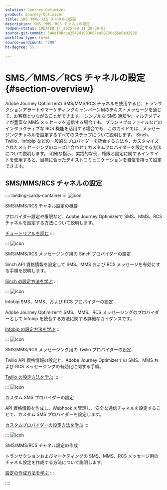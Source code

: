 ```yaml
---
solution: Journey Optimizer
product: Journey Optimizer
title: SMS／MMS／RCS チャネルの設定
description: SMS／MMS／RCS チャネルの設定
redpen-status: CREATED_||_2025-08-11_20-38-02
source-git-commit: 5a8ef88cba254241933607ca59156d35e0e92926
workflow-type: tm+mt
source-wordcount: '299'
ht-degree: 5%

---
```



# SMS／MMS／RCS チャネルの設定{#section-overview}

Adobe Journey Optimizerの SMS/MMS/RCS チャネルを使用すると、トランザクションアラートやマーケティングキャンペーン用のテキストメッセージを通じて、お客様とつながることができます。 シンプルな SMS 通知や、マルチメディアが豊富な MMS メッセージを送信する場合でも、ブランドプロファイルなどのインタラクティブな RCS 機能を活用する場合でも、このガイドでは、メッセージングチャネルを設定するすべてのステップについて説明します。 Sinch、Twilio、Infobip などの一般的なプロバイダーを統合する方法や、カスタマイズされたメッセージングのニーズに合わせてカスタムプロバイダーを設定する方法について説明します。 明確な指示、実践的な例、権限と設定に関するインサイトを使用すると、目標に合ったテキストコミュニケーションを自信を持って設定できます。

## SMS/MMS/RCS チャネルの設定

:::: landing-cards-container
:::
![icon](https://cdn.experienceleague.adobe.com/icons/circle-play.svg?lang=ja)

SMS/MMS/RCS チャネル設定の概要

プロバイダー設定や権限など、Adobe Journey Optimizerで SMS、MMS、RCS チャネルを設定する方法について説明します。

[チュートリアルを読む](../using/sms/sms-configuration.md)
:::

:::
![icon](https://cdn.experienceleague.adobe.com/icons/puzzle-piece.svg?lang=ja)

SMS/MMS/RCS メッセージング用の Sinch プロバイダーの設定

Sinch API 資格情報を設定して SMS、MMS および RCS メッセージを有効にする手順を説明します。

[Sinch の設定方法を学ぶ](../using/sms/sms-configuration-sinch.md)
:::

:::
![icon](https://cdn.experienceleague.adobe.com/icons/puzzle-piece.svg?lang=ja)

Infobip SMS、MMS、および RCS プロバイダーの設定

Adobe Journey Optimizerで SMS、MMS、RCS メッセージングのプロバイダーとして Infobip を統合する方法に関する詳細なガイダンスです。

[Infobip の設定方法を学ぶ](../using/sms/sms-configuration-infobip.md)
:::

:::
![icon](https://cdn.experienceleague.adobe.com/icons/puzzle-piece.svg?lang=ja)

SMS/MMS/RCS メッセージング用の Twilio プロバイダーの設定

Twilio API 資格情報の設定と、Adobe Journey Optimizerでの SMS、MMS および RCS メッセージングの有効化に関する手順。

[Twilio の設定方法を学ぶ](../using/sms/sms-configuration-twilio.md)
:::

:::
![icon](https://cdn.experienceleague.adobe.com/icons/code-branch.svg?lang=ja)

カスタム SMS プロバイダーの設定

API 資格情報を作成し、Webhook を管理し、安全な通信チャネルを設定することで、カスタム SMS プロバイダーを設定します。

[カスタムプロバイダーの設定方法を学ぶ](../using/sms/sms-configuration-custom.md)
:::

:::
![icon](https://cdn.experienceleague.adobe.com/icons/gear.svg?lang=ja)

SMS/MMS/RCS チャネル設定の作成

トランザクションおよびマーケティングの SMS、MMS、RCS メッセージ用のチャネル設定を作成する方法について説明します。

[設定の作成方法を学ぶ](../using/sms/sms-configuration-surface.md)
:::

::::
